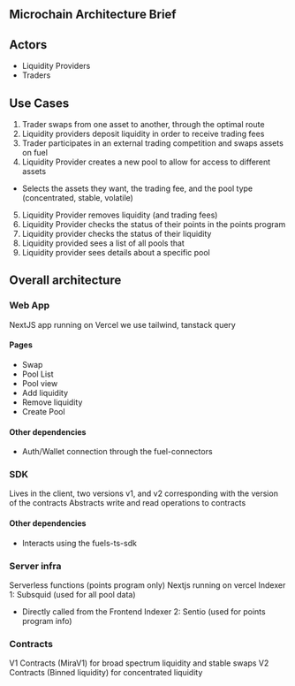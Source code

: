 ## Microchain Architecture Brief

## Actors

- Liquidity Providers
- Traders

## Use Cases

1. Trader swaps from one asset to another, through the optimal route
2. Liquidity providers deposit liquidity in order to receive trading fees
3. Trader participates in an external trading competition and swaps assets on fuel
4. Liquidity Provider creates a new pool to allow for access to different assets

- Selects the assets they want, the trading fee, and the pool type (concentrated, stable, volatile)

5. Liquidity Provider removes liquidity (and trading fees)
6. Liquidity Provider checks the status of their points in the points program
7. Liquidity provider checks the status of their liquidity
8. Liquidity provided sees a list of all pools that
9. Liquidity provider sees details about a specific pool

## Overall architecture

### Web App

NextJS app running on Vercel we use tailwind, tanstack query

#### Pages

- Swap
- Pool List
- Pool view
- Add liquidity
- Remove liquidity
- Create Pool

#### Other dependencies

- Auth/Wallet connection through the fuel-connectors

### SDK

Lives in the client, two versions v1, and v2 corresponding with the version of the contracts
Abstracts write and read operations to contracts

#### Other dependencies

- Interacts using the fuels-ts-sdk

### Server infra

Serverless functions (points program only) Nextjs running on vercel Indexer 1: Subsquid (used for
all pool data)

- Directly called from the Frontend Indexer 2: Sentio (used for points program info)

### Contracts

V1 Contracts (MiraV1) for broad spectrum liquidity and stable swaps V2 Contracts (Binned liquidity)
for concentrated liquidity
